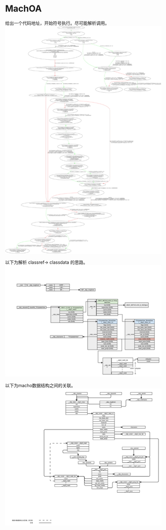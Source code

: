 # MachOA


给出一个代码地址，开始符号执行。尽可能解析调用。
![image graph](https://github.com/15cream/MachOA/raw/master/angrTest/callG2.png)

以下为解析 classref-> classdata 的思路。
![image classdata](https://github.com/15cream/MachOA/raw/master/graph/classdata)

以下为macho数据结构之间的关联。
![image macho](https://github.com/15cream/MachOA/raw/master/graph/macho)
